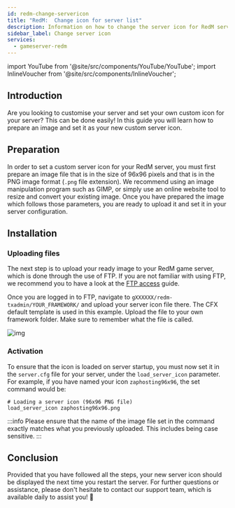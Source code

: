```yaml
---
id: redm-change-servericon
title: "RedM:  Change icon for server list"
description: Information on how to change the server icon for RedM servers from ZAP-Hosting - ZAP-Hosting.com documentation
sidebar_label: Change server icon
services:
  - gameserver-redm
---
```


import YouTube from '@site/src/components/YouTube/YouTube';
import InlineVoucher from '@site/src/components/InlineVoucher';

## Introduction
Are you looking to customise your server and set your own custom icon for your server? This can be done easily! In this guide you will learn how to prepare an image and set it as your new custom server icon.

<InlineVoucher />

## Preparation
In order to set a custom server icon for your RedM server, you must first prepare an image file that is in the size of 96x96 pixels and that is in the PNG image format (`.png` file extension). We recommend using an image manipulation program such as GIMP, or simply use an online website tool to resize and convert your existing image. Once you have prepared the image which follows those parameters, you are ready to upload it and set it in your server configuration.


## Installation

### Uploading files

The next step is to upload your ready image to your RedM game server, which is done through the use of FTP. If you are not familiar with using FTP, we recommend you to have a look at the [FTP access](gameserver-ftpaccess.md) guide.

Once you are logged in to FTP, navigate to `gXXXXXX/redm-txadmin/YOUR_FRAMEWORK/` and upload your server icon file there. The CFX default template is used in this example. Upload the file to your own framework folder. Make sure to remember what the file is called.

![img](https://screensaver01.zap-hosting.com/index.php/s/XyxtsR2FbmjD6SM/download)



### Activation

To ensure that the icon is loaded on server startup, you must now set it in the `server.cfg` file for your server, under the `load_server_icon` parameter. For example, if you have named your icon `zaphosting96x96`, the set command would be: 

```
# Loading a server icon (96x96 PNG file)
load_server_icon zaphosting96x96.png
```

:::info
Please ensure that the name of the image file set in the command exactly matches what you previously uploaded. This includes being case sensitive.
:::



## Conclusion

Provided that you have followed all the steps, your new server icon should be displayed the next time you restart the server. For further questions or assistance, please don't hesitate to contact our support team, which is available daily to assist you! 🙂

